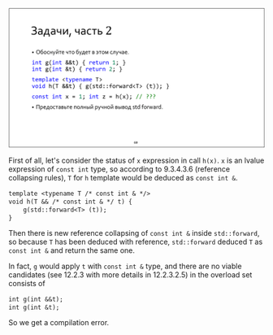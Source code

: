 ![task_2](pics/task_2.png)

First of all, let's consider the status of `x`  expression in call `h(x)`. `x` is an lvalue expression of `const int` type, 
so according to 9.3.4.3.6 (reference collapsing rules), `T` for `h` template would be deduced as 
`const int &`. 

```
template <typename T /* const int & */>
void h(T && /* const int & */ t) { 
    g(std::forward<T> (t)); 
}
```

Then there is new reference collapsing of `const int &` inside `std::forward`, so because `T` has been deduced with reference, 
`std::forward` deduced `T` as `const int &` and return the same one.

In fact, `g` would apply `t` with `const int &` type, and there are no viable candidates (see 12.2.3 with more details in 12.2.3.2.5) in the overload set consists of 

```
int g(int &&t);
int g(int &t);
```

So we get a compilation error.
